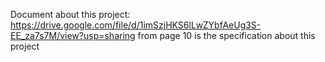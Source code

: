Document about this project: https://drive.google.com/file/d/1imSzjHKS6lLwZYbfAeUg3S-EE_za7s7M/view?usp=sharing
from page 10 is the specification about this project
